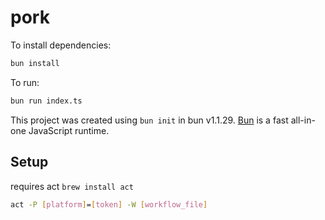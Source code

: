 # pork

To install dependencies:

```bash
bun install
```

To run:

```bash
bun run index.ts
```

This project was created using `bun init` in bun v1.1.29. [Bun](https://bun.sh) is a fast all-in-one JavaScript runtime.


## Setup
requires act `brew install act`

```bash
act -P [platform]=[token] -W [workflow_file]
```
